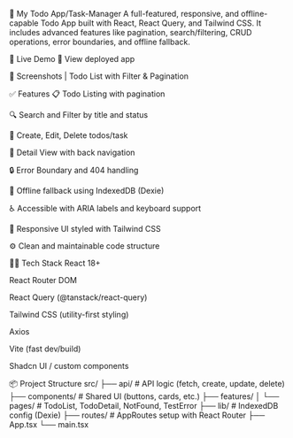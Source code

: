 📝 My Todo App/Task-Manager
A full-featured, responsive, and offline-capable Todo App built with React, React Query, and Tailwind CSS. It includes advanced features like pagination, search/filtering, CRUD operations, error boundaries, and offline fallback.

🚀 Live Demo
🔗 View deployed app

📸 Screenshots
| Todo List with Filter & Pagination

✅ Features
📋 Todo Listing with pagination

🔍 Search and Filter by title and status

🔄 Create, Edit, Delete todos/task

🔗 Detail View with back navigation

🔒 Error Boundary and 404 handling

📶 Offline fallback using IndexedDB (Dexie)

♿ Accessible with ARIA labels and keyboard support

📱 Responsive UI styled with Tailwind CSS

⚙️ Clean and maintainable code structure

🧑‍💻 Tech Stack
React 18+

React Router DOM

React Query (@tanstack/react-query)

Tailwind CSS (utility-first styling)

Axios

Vite (fast dev/build)

Shadcn UI / custom components

📦 Project Structure
src/
├── api/ # API logic (fetch, create, update, delete)
├── components/ # Shared UI (buttons, cards, etc.)
├── features/
│ └── pages/ # TodoList, TodoDetail, NotFound, TestError
├── lib/ # IndexedDB config (Dexie)
├── routes/ # AppRoutes setup with React Router
├── App.tsx
└── main.tsx
